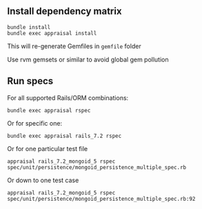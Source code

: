## Install dependency matrix

    bundle install
    bundle exec appraisal install

This will re-generate Gemfiles in `gemfile` folder

Use rvm gemsets or similar to avoid global gem pollution

## Run specs

For all supported Rails/ORM combinations:

    bundle exec appraisal rspec

Or for specific one:

    bundle exec appraisal rails_7.2 rspec

Or for one particular test file

    appraisal rails_7.2_mongoid_5 rspec spec/unit/persistence/mongoid_persistence_multiple_spec.rb

Or down to one test case

    appraisal rails_7.2_mongoid_5 rspec spec/unit/persistence/mongoid_persistence_multiple_spec.rb:92
